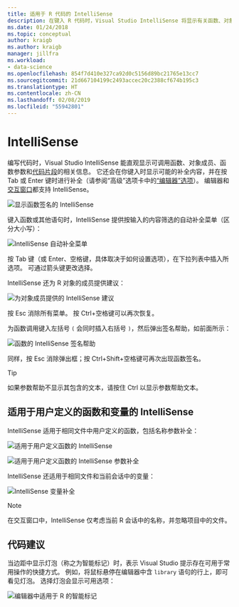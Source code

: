 ```yaml
---
title: 适用于 R 代码的 IntelliSense
description: 在键入 R 代码时，Visual Studio IntelliSense 将显示有关函数、对象成员、代码片段和补全内容的信息。
ms.date: 01/24/2018
ms.topic: conceptual
author: kraigb
ms.author: kraigb
manager: jillfra
ms.workload:
- data-science
ms.openlocfilehash: 854f7d410e327ca92d0c5156d89bc21765e13cc7
ms.sourcegitcommit: 21d667104199c2493accec20c2388cf674b195c3
ms.translationtype: HT
ms.contentlocale: zh-CN
ms.lasthandoff: 02/08/2019
ms.locfileid: "55942801"
---
```

# <a name="intellisense"></a>IntelliSense

编写代码时，Visual Studio IntelliSense 能直观显示可调用函数、对象成员、函数参数和[代码片段](code-snippets-for-r.md)的相关信息。 它还会在你键入时显示可能的补全内容，并在按 Tab 或 Enter 键时进行补全（请参阅“高级”选项卡中的[“编辑器”选项](editing-r-code-in-visual-studio.md#editor-options)）。 编辑器和[交互窗口](interactive-repl-for-r-in-visual-studio.md)都支持 IntelliSense。

![显示函数签名的 IntelliSense](media/intellisense-function-signature.png)

键入函数或其他语句时，IntelliSense 提供按输入的内容筛选的自动补全菜单（区分大小写）：

![IntelliSense 自动补全菜单](media/intellisense-auto-complete-menu.png)

按 Tab 键（或 Enter、空格键，具体取决于如何设置选项），在下拉列表中插入所选项。 可通过箭头键更改选择。

IntelliSense 还为 R 对象的成员提供建议：

![为对象成员提供的 IntelliSense 建议](media/intellisense-auto-complete-r-objects.png)

按 Esc 消除所有菜单。 按 Ctrl+空格键可以再次恢复。

为函数调用键入左括号 `(` 会同时插入右括号 `)`，然后弹出签名帮助，如前面所示：

![函数的 IntelliSense 签名帮助](media/intellisense-function-signature.png)

同样，按 Esc 消除弹出框；按 Ctrl+Shift+空格键可再次出现函数签名。

> [!Tip]
> 如果参数帮助不显示其包含的文本，请按住 Ctrl 以显示参数帮助文本。

## <a name="intellisense-for-user-defined-functions-and-variables"></a>适用于用户定义的函数和变量的 IntelliSense

IntelliSense 适用于相同文件中用户定义的函数，包括名称参数补全：

![适用于用户定义函数的 IntelliSense](media/intellisense-same-file-functions.png)

![适用于用户定义函数的 IntelliSense 参数补全](media/intellisense-parameter-completion.png)

IntelliSense 还适用于相同文件和当前会话中的变量：

![IntelliSense 变量补全](media/intellisense-variable-completion.png)

> [!Note]
> 在交互窗口中，IntelliSense 仅考虑当前 R 会话中的名称，并忽略项目中的文件。

## <a name="code-suggestions"></a>代码建议

当边距中显示灯泡（称之为智能标记）时，表示 Visual Studio 提示存在可用于常用操作的快捷方式。 例如，将鼠标悬停在编辑器中含 `library` 语句的行上，即可看见灯泡。 选择灯泡会显示可用选项：

![编辑器中适用于 R 的智能标记](media/intellisense-smart-tags.png)
